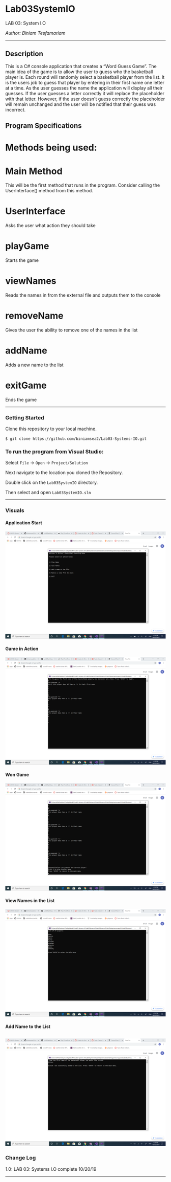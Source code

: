 # Lab03SystemIO

LAB 03: System I.O

*Author: Biniam Tesfamariam*

----

## Description
This is a C# console application that creates a “Word Guess Game”. The main idea of the game is to allow the user to guess who the basketball player is. 
Each round will randomly select a basketball player from the list. It is the users job to guess that player by entering in their first name one letter 
at a time. As the user guesses the name the application will display all their guesses. If the user guesses a letter correctly it will replace the placeholder
with that letter. However, if the user doesn't guess correctly the placeholder will remain unchanged and the user will be notified that their guess was incorrect.

## Program Specifications  
# Methods being used:  

# Main Method  
This will be the first method that runs in the program. Consider calling the UserInterface() method from this method.  
# UserInterface  
Asks the user what action they should take  
# playGame
Starts the game  
# viewNames  
Reads the names in from the external file and outputs them to the console  
# removeName  
Gives the user the ability to remove one of the names in the list  
# addName  
Adds a new name to the list  
# exitGame  
Ends the game  


---

### Getting Started
Clone this repository to your local machine.

```
$ git clone https://github.com/biniamsea2/Lab03-Systems-IO.git
```

### To run the program from Visual Studio:
Select ```File``` -> ```Open``` -> ```Project/Solution```

Next navigate to the location you cloned the Repository.

Double click on the ```Lab03SystemIO``` directory.

Then select and open ```Lab03SystemIO.sln```

---

### Visuals

#### Application Start
![Image 1](https://github.com/biniamsea2/Lab03-Systems-IO/blob/master/Screenshots/mainMenu.png)
#### Game in Action
![Image 1](https://github.com/biniamsea2/Lab03-Systems-IO/blob/master/Screenshots/playing%20game.png)
#### Won Game
![Image 1](https://github.com/biniamsea2/Lab03-Systems-IO/blob/master/Screenshots/game%20won.png)
#### View Names in the List
![Image 1](https://github.com/biniamsea2/Lab03-Systems-IO/blob/master/Screenshots/view%20list%20of%20names.png)
#### Add Name to the List
![Image 1](https://github.com/biniamsea2/Lab03-Systems-IO/blob/master/Screenshots/add%20to%20list.png)
---

### Change Log
1.0: LAB 03: Systems I.O complete 10/20/19

------------------------------
